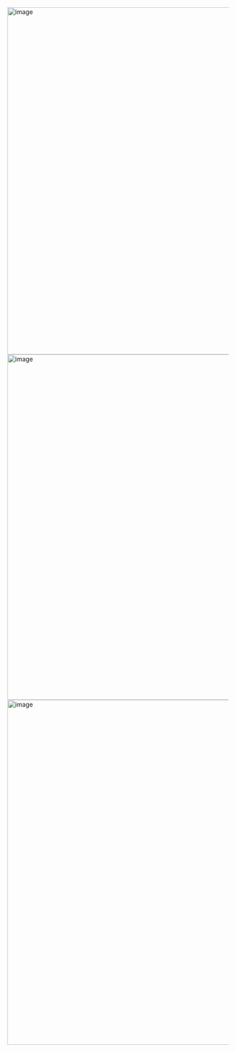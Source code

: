 <img width="791" alt="image" src="https://user-images.githubusercontent.com/98778914/180131206-4517c21c-1d40-4c9f-829a-b74515830594.png">

<img width="787" alt="image" src="https://user-images.githubusercontent.com/98778914/180306633-835f32b6-1d91-4e6d-80bb-c495189fb099.png">

<img width="786" alt="image" src="https://user-images.githubusercontent.com/98778914/180306709-26c0ca9d-adc3-4623-b0e6-2d746c1fd179.png">